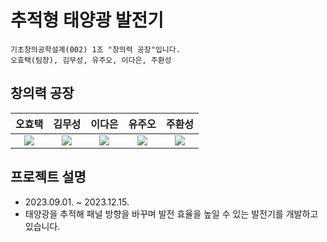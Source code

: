 # 추적형 태양광 발전기
    기초창의공학설계(002) 1조 "창의력 공장"입니다.
    오효택(팀장), 김무성, 유주오, 이다은, 주환성

## 창의력 공장
| 오효택 | 김무성 | 이다은 | 유주오 | 주환성 
|:--:|:---:|:---:|:---:|:---:|
| [![](https://github.com/htoh.png)](https://github.com/htoh) | [![](https://github.com/sunflow-er.png)](https://github.com/sunflow-er) | [![](https://github.com/byeolmarone.png)](https://github.com/byeolmarone) | [![](https://github.com/OwlEdu.png)](https://github.com/OwlEdu) | [![](https://github.com/qwer0asdf.png)](https://github.com/qwer0asdf) |
 
## 프로젝트 설명
 * 2023.09.01. ~ 2023.12.15.
 * 태양광을 추적해 패널 방향을 바꾸며 발전 효율을 높일 수 있는 발전기를 개발하고 있습니다.
